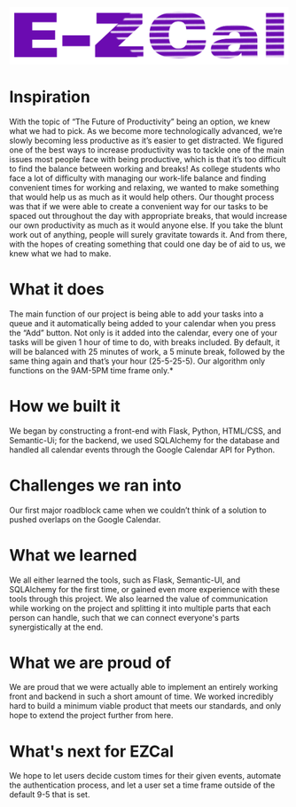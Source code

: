 ![E-ZCal](/assets/logo.png)

# Inspiration
With the topic of “The Future of Productivity” being an option, we knew what we had to pick. As we become more technologically advanced, we’re slowly becoming less productive as it’s easier to get distracted. We figured one of the best ways to increase productivity was to tackle one of the main issues most people face with being productive, which is that it’s too difficult to find the balance between working and breaks! As college students who face a lot of difficulty with managing our work-life balance and finding convenient times for working and relaxing, we wanted to make something that would help us as much as it would help others. Our thought process was that if we were able to create a convenient way for our tasks to be spaced out throughout the day with appropriate breaks, that would increase our own productivity as much as it would anyone else. If you take the blunt work out of anything, people will surely gravitate towards it. And from there, with the hopes of creating something that could one day be of aid to us, we knew what we had to make.

# What it does
The main function of our project is being able to add your tasks into a queue and it automatically being added to your calendar when you press the “Add” button. Not only is it added into the calendar, every one of your tasks will be given 1 hour of time to do, with breaks included. By default, it will be balanced with 25 minutes of work, a 5 minute break, followed by the same thing again and that’s your hour (25-5-25-5). Our algorithm only functions on the 9AM-5PM time frame only.*

# How we built it
We began by constructing a front-end with Flask, Python, HTML/CSS, and Semantic-Ui; for the backend, we used SQLAlchemy for the database and handled all calendar events through the Google Calendar API for Python.

# Challenges we ran into
Our first major roadblock came when we couldn’t think of a solution to pushed overlaps on the Google Calendar.

# What we learned
We all either learned the tools, such as Flask, Semantic-UI, and SQLAlchemy for the first time, or gained even more experience with these tools through this project. We also learned the value of communication while working on the project and splitting it into multiple parts that each person can handle, such that we can connect everyone's parts synergistically at the end.

# What we are proud of
We are proud that we were actually able to implement an entirely working front and backend in such a short amount of time. We worked incredibly hard to build a minimum viable product that meets our standards, and only hope to extend the project further from here.

# What's next for EZCal
We hope to let users decide custom times for their given events, automate the authentication process, and let a user set a time frame outside of the default 9-5 that is set.

